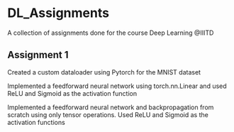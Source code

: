 # DL_Assignments
A collection of assignments done for the course Deep Learning @IIITD

## Assignment 1
Created a custom dataloader using Pytorch for the MNIST dataset

Implemented a feedforward neural network using torch.nn.Linear and used ReLU and Sigmoid as the activation function

Implemented a feedforward neural network and backpropagation from scratch using only tensor operations. Used ReLU and Sigmoid as the activation functions

